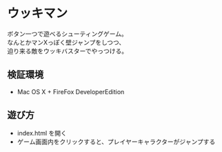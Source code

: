 # ウッキマン

ボタン一つで遊べるシューティングゲーム。  
なんとかマンXっぽく壁ジャンプをしつつ、  
迫り来る敵をウッキバスターでやっつける。

## 検証環境

- Mac OS X + FireFox DeveloperEdition

## 遊び方

- index.html を開く
- ゲーム画面内をクリックすると、プレイヤーキャラクターがジャンプする
